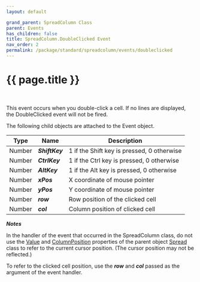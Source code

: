 ```yaml
---
layout: default

grand_parent: SpreadColumn Class
parent: Events
has_children: false
title: SpreadColumn.DoubleClicked Event
nav_order: 2
permalink: /package/standard/spreadcolumn/events/doubleclicked
---
```

# {{ page.title }}
<br>

This event occurs when you double-click a cell. If no lines are displayed, the DoubleClicked event will not be fired.

The following child objects are attached to the Event object.

| Type   | Name           | Description                                |
|--------|----------------|--------------------------------------------|
| Number | **_ShiftKey_** | 1 if the Shift key is pressed, 0 otherwise |
| Number | **_CtrlKey_**  | 1 if the Ctrl key is pressed, 0 otherwise  |
| Number | **_AltKey_**   | 1 if the Alt key is pressed, 0 otherwise   |
| Number | **_xPos_**     | X coordinate of mouse pointer              |
| Number | **_yPos_**     | Y coordinate of mouse pointer              |
| Number | **_row_**      | Row position of the clicked cell           |
| Number | **_col_**      | Column position of clicked cell            |


***Notes***

In the handler of the event that occurred in the SpreadColumn class, do not use the <a href="/package/standard/spread/properties/value">Value</a> and <a href="/package/standard/spreadcolumn/events/columnposition">ColumnPosition</a> properties of the parent object <a href="/package/standard/spread">Spread</a> class to refer to the current cursor position. (The cursor position may not be reflected.)

To refer to the clicked cell position, use the ***row*** and ***col*** passed as the argument of the event handler.